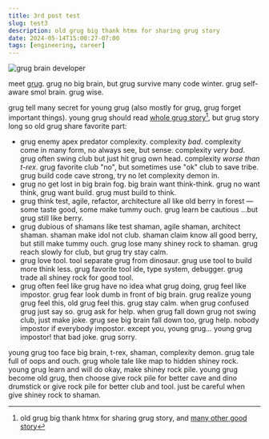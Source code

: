 ```yaml
---
title: 3rd post test
slug: test3
description: old grug big thank htmx for sharing grug story
date: 2024-05-14T15:00:27-07:00
tags: [engineering, career]
---
```


![grug brain developer](https://grugbrain.dev/grug.png)

meet [grug](https://grugbrain.dev/). grug no big brain, but grug survive many
code winter. grug self-aware smol brain. grug wise.

grug tell many secret for young grug (also mostly for grug, grug forget
important things). young grug should read
[whole grug story](https://grugbrain.dev/)[^1], but grug story long so old grug
share favorite part:

[^1]:
    old grug big thank htmx for sharing grug story, and
    [many other good story](https://htmx.org/essays/)

- grug enemy apex predator complexity. complexity _bad_. complexity come in many
  form, no always see, but sense. complexity _very bad_. grug often swing club
  but just hit grug own head. complexity _worse than t-rex_. grug favorite club
  "no", but sometimes use "ok" club to save tribe. grug build code cave strong,
  try no let complexity demon in.
- grug no get lost in big brain fog. big brain want think-think. grug no want
  think, grug want build. grug must build to think.
- grug think test, agile, refactor, architecture all like old berry in forest —
  some taste good, some make tummy ouch. grug learn be cautious ...but grug
  still like berry.
- grug dubious of shamans like test shaman, agile shaman, architect shaman.
  shaman make idol not club. shaman claim know all good berry, but still make
  tummy ouch. grug lose many shiney rock to shaman. grug reach slowly for club,
  but grug try stay calm.
- grug love tool. tool separate grug from dinosaur. grug use tool to build more
  think less. grug favorite tool ide, type system, debugger. grug trade all
  shiney rock for good tool.
- grug often feel like grug have no idea what grug doing, grug feel like
  impostor. grug fear look dumb in front of big brain. grug realize young grug
  feel this, old grug feel this. grug stay calm. when grug confused grug just
  say so. grug ask for help. when grug fall down grug not swing club, just make
  joke. grug see big brain fall down too, grug help. nobody impostor if
  everybody impostor. except you, young grug... young grug impostor! that bad
  joke. grug sorry.

young grug too face big brain, t-rex, shaman, complexity demon. grug tale full
of oops and ouch. grug whole tale like map to hidden shiney rock. young grug
learn and will do okay, make shiney rock pile. young grug become old grug, then
choose give rock pile for better cave and dino drumstick or give rock pile for
better club and tool. just be careful when give shiney rock to shaman.

